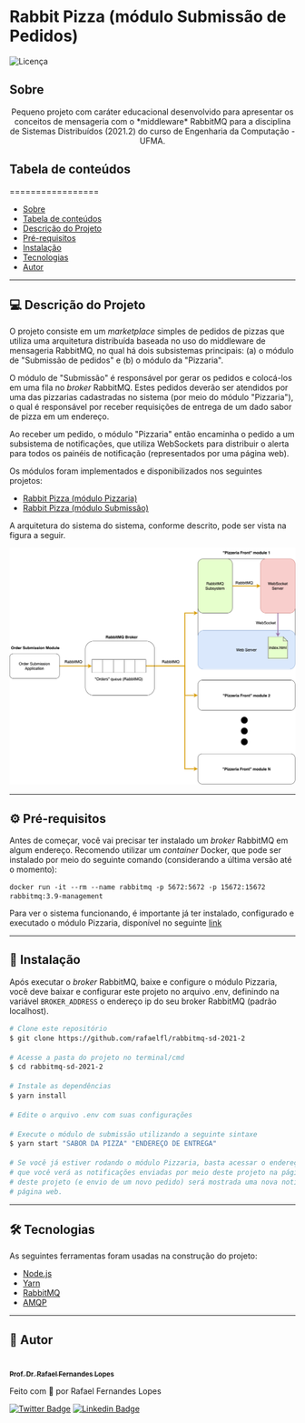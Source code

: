 # Rabbit Pizza (módulo Submissão de Pedidos)

![Licença](https://img.shields.io/badge/license-MIT-brightgreen)

## Sobre

<p align="center">Pequeno projeto com caráter educacional desenvolvido para apresentar os conceitos de mensageria com o *middleware* RabbitMQ para a disciplina de Sistemas Distribuídos (2021.2) do curso de Engenharia da Computação - UFMA. </p>


## Tabela de conteúdos
=================

   * [Sobre](#sobre)
   * [Tabela de conteúdos](#tabela-de-conteúdos)
   * [Descrição do Projeto](#-descrição-do-projeto)
   * [Pré-requisitos](#prerequisitos)
   * [Instalação](#-instalação)
   * [Tecnologias](#-tecnologias)
   * [Autor](#-autor)

---

## 💻 Descrição do Projeto 

O projeto consiste em um *marketplace* simples de pedidos de pizzas que utiliza uma arquitetura distribuída baseada no uso do middleware de mensageria RabbitMQ, no qual há dois subsistemas principais: (a) o módulo de "Submissão de pedidos" e (b) o módulo da "Pizzaria".

O módulo de "Submissão" é responsável por gerar os pedidos e colocá-los em uma fila no *broker* RabbitMQ. Estes pedidos deverão ser atendidos por uma das pizzarias cadastradas no sistema (por meio do módulo "Pizzaria"), o qual é responsável por receber requisições de entrega de um dado sabor de pizza em um endereço.

Ao receber um pedido, o módulo "Pizzaria" então encaminha o pedido a um subsistema de notificações, que utiliza WebSockets para distribuir o alerta para todos os painéis de notificação (representados por uma página web).

Os módulos foram implementados e disponibilizados nos seguintes projetos:
- [Rabbit Pizza (módulo Pizzaria)](https://github.com/rafaelfl/rabbitmq-front-sd-2021-2)
- [Rabbit Pizza (módulo Submissão)](https://github.com/rafaelfl/rabbitmq-sd-2021-2)

A arquitetura do sistema do sistema, conforme descrito, pode ser vista na figura a seguir.

![Arquitetura Geral do Rabbit Pizza](resources/rabbit_pizza.png)

---

<a name="prerequisitos"></a>
## ⚙️ Pré-requisitos

Antes de começar, você vai precisar ter instalado um *broker* RabbitMQ em algum endereço. Recomendo utilizar um *container* Docker, que pode ser instalado por meio do seguinte comando (considerando a última versão até o momento):

```
docker run -it --rm --name rabbitmq -p 5672:5672 -p 15672:15672 rabbitmq:3.9-management
```

Para ver o sistema funcionando, é importante já ter instalado, configurado e executado o módulo Pizzaria, disponível no seguinte [link](https://github.com/rafaelfl/rabbitmq-front-sd-2021-2)

---

## 🚀 Instalação

Após executar o *broker* RabbitMQ, baixe e configure o módulo Pizzaria, você deve baixar e configurar este projeto no arquivo .env, definindo na variável `BROKER_ADDRESS` o endereço ip do seu broker RabbitMQ (padrão localhost).

```bash
# Clone este repositório
$ git clone https://github.com/rafaelfl/rabbitmq-sd-2021-2

# Acesse a pasta do projeto no terminal/cmd
$ cd rabbitmq-sd-2021-2

# Instale as dependências
$ yarn install

# Edite o arquivo .env com suas configurações

# Execute o módulo de submissão utilizando a seguinte sintaxe
$ yarn start "SABOR DA PIZZA" "ENDEREÇO DE ENTREGA"

# Se você já estiver rodando o módulo Pizzaria, basta acessar o endereço <http://localhost:8080>
# que você verá as notificações enviadas por meio deste projeto na página web. A cada execução
# deste projeto (e envio de um novo pedido) será mostrada uma nova notificação no painel da
# página web.
```

---

## 🛠 Tecnologias

As seguintes ferramentas foram usadas na construção do projeto:

- [Node.js](https://nodejs.org/en/)
- [Yarn](https://yarnpkg.com/)
- [RabbitMQ](https://www.rabbitmq.com/)
- [AMQP](https://github.com/amqp-node/amqplib)

---

## 🦸 Autor

<a href="https://github.com/rafaelfl/">
 <img style="border-radius: 50%;" src="https://avatars.githubusercontent.com/u/31193433?v=4" width="100px;" alt=""/>
 <br />
 <sub><b>Prof. Dr. Rafael Fernandes Lopes</b></sub></a>


Feito com 💜 por Rafael Fernandes Lopes

[![Twitter Badge](https://img.shields.io/badge/-@rafaelf_l-1ca0f1?style=flat-square&labelColor=1ca0f1&logo=twitter&logoColor=white&link=https://twitter.com/rafaelf_l)](https://twitter.com/rafaelf_l) [![Linkedin Badge](https://img.shields.io/badge/-Rafael%20Fernandes%20Lopes-blue?style=flat-square&logo=Linkedin&logoColor=white&link=https://www.linkedin.com/in/rafael-fernandes-lopes/)](https://www.linkedin.com/in/rafael-fernandes-lopes/)
